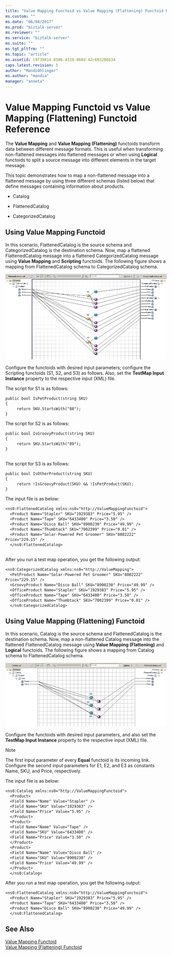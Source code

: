 ```yaml
---
title: "Value Mapping Functoid vs Value Mapping (Flattening) Functoid Reference | Microsoft Docs"
ms.custom: ""
ms.date: "06/08/2017"
ms.prod: "biztalk-server"
ms.reviewer: ""
ms.service: "biztalk-server"
ms.suite: ""
ms.tgt_pltfrm: ""
ms.topic: "article"
ms.assetid: c9f39814-8506-4319-860d-42c693206b34
caps.latest.revision: 5
author: "MandiOhlinger"
ms.author: "mandia"
manager: "anneta"
---
```

# Value Mapping Functoid vs Value Mapping (Flattening) Functoid Reference
The **Value Mapping** and **Value Mapping (Flattening)** functoids transform data between different message formats. This is useful when transforming non-flattened messages into flattened messages or when using **Logical** functoids to split a source message into different elements in the target message.  
  
 This topic demonstrates how to map a non-flattened message into a flattened message by using three different schemas (listed below) that define messages containing information about products.  
  
-   Catalog  
  
-   FlattenedCatalog  
  
-   CategorizedCatalog  
  
## Using Value Mapping Functoid  
 In this scenario, FlattenedCatalog is the source schema and CategorizedCatalog is the destination schema. Now, map a flattened FlattenedCatalog message into a flattened CategorizedCatalog message using **Value Mapping** and **Scripting** functoids. The following figure shows a mapping from FlattenedCatalog schema to CategorizedCatalog schema.  
  
 ![ValueMappingFunctoid](../core/media/valuemappingvsvaluemappingflattening1.jpg "ValueMappingVsValueMappingFlattening1")  
  
 Configure the functoids with desired input parameters; configure the Scripting functoids (S1, S2, and S3) as follows. Also, set the **TestMap Input Instance** property to the respective input (XML) file.  
  
 The script for S1 is as follows:  
  
```  
public bool IsPetProduct(string SKU)  
{  
     return SKU.StartsWith("88");  
}  
```  
  
 The script for S2 is as follows:  
  
```  
public bool IsGroovyProduct(string SKU)  
{  
     return SKU.StartsWith("89");  
}  
  
```  
  
 The script for S3 is as follows:  
  
```  
public bool IsOtherProduct(string SKU)  
{  
     return !IsGroovyProduct(SKU) && !IsPetProduct(SKU);  
}  
```  
  
 The input file is as below:  
  
```  
<ns0:FlattenedCatalog xmlns:ns0="http://ValueMappingFunctoid">  
  <Product Name="Stapler" SKU="1929383" Price="5.95" />   
  <Product Name="Tape" SKU="6433400" Price="3.50" />   
  <Product Name="Disco Ball" SKU="8900230" Price="49.99" />   
  <Product Name="Thumbtack" SKU="7002399" Price="0.01" />   
  <Product Name="Solar-Powered Pet Groomer" SKU="8802222" Price="229.15" />   
  </ns0:FlattenedCatalog>  
  
```  
  
 After you run a test map operation, you get the following output:  
  
```  
<ns0:CategorizedCatalog xmlns:ns0="http://ValueMapping">  
  <PetProduct Name="Solar-Powered Pet Groomer" SKU="8802222" Price="229.15" />   
  <GroovyProduct Name="Disco Ball" SKU="8900230" Price="49.99" />   
  <OfficeProduct Name="Stapler" SKU="1929383" Price="5.95" />   
  <OfficeProduct Name="Tape" SKU="6433400" Price="3.50" />   
  <OfficeProduct Name="Thumbtack" SKU="7002399" Price="0.01" />   
  </ns0:CategorizedCatalog>  
```  
  
## Using Value Mapping (Flattening) Functoid  
 In this scenario, Catalog is the source schema and FlattenedCatalog is the destination schema. Now, map a non-flattened Catalog message into the flattened FlattenedCatalog message using **Value Mapping (Flattening)** and **Logical** functoids. The following figure shows a mapping from Catalog schema to FlattenedCatalog schema.  
  
 ![Value Mapping &#40;Flattening&#41;](../core/media/valuemappingvsvaluemappingflattening2.jpg "ValueMappingVsValueMappingFlattening2")  
  
 Configure the functoids with desired input parameters, and also set the **TestMap Input Instance** property to the respective input (XML) file.  
  
> [!NOTE]
>  The first input parameter of every **Equal** functoid is its incoming link. Configure the second input parameters for E1, E2, and E3 as constants Name, SKU, and Price, respectively.  
  
 The input file is as below:  
  
```  
<ns0:Catalog xmlns:ns0="http://ValueMappingFunctoid">  
  <Product>  
  <Field Name="Name" Value="Stapler" />   
  <Field Name="SKU" Value="1929383" />   
  <Field Name="Price" Value="5.95" />   
  </Product>  
  <Product>  
  <Field Name="Name" Value="Tape" />   
  <Field Name="SKU" Value="6433400" />   
  <Field Name="Price" Value="3.50" />   
  </Product>  
  <Product>  
  <Field Name="Name" Value="Disco Ball" />   
  <Field Name="SKU" Value="8900230" />   
  <Field Name="Price" Value="49.99" />   
  </Product>  
  </ns0:Catalog>  
```  
  
 After you run a test map operation, you get the following output:  
  
```  
<ns0:FlattenedCatalog xmlns:ns0="http://ValueMappingFunctoid">  
  <Product Name="Stapler" SKU="1929383" Price="5.95" />   
  <Product Name="Tape" SKU="6433400" Price="3.50" />   
  <Product Name="Disco Ball" SKU="8900230" Price="49.99" />   
  </ns0:FlattenedCatalog>  
```  
  
## See Also  
 [Value Mapping Functoid](../core/value-mapping-functoid.md)   
 [Value Mapping (Flattening) Functoid](../core/value-mapping-flattening-functoid.md)